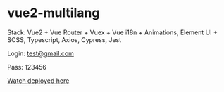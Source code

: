 # vue2-multilang

Stack: Vue2 + Vue Router + Vuex + Vue i18n + Animations, Element UI + SCSS, Typescript, Axios, Cypress, Jest

Login: test@gmail.com

Pass: 123456

[Watch deployed here](https://suspicious-booth-94f529.netlify.app/)

